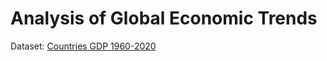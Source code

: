 # Analysis of Global Economic Trends

Dataset: [Countries GDP 1960-2020](https://www.kaggle.com/datasets/rinichristy/countries-gdp-19602020)
